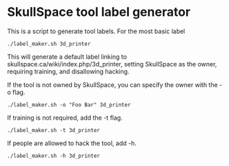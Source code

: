 SkullSpace tool label generator
===============================
This is a script to generate tool labels. For the most basic label

```
./label_maker.sh 3d_printer
```

This will generate a default label linking to skullspace.ca/wiki/index.php/3d_printer, setting SkullSpace as the owner, requiring training, and disallowing hacking.

If the tool is not owned by SkullSpace, you can specify the owner with the -o flag.

```
./label_maker.sh -o "Foo Bar" 3d_printer
```

If training is not required, add the -t flag.

```
./label_maker.sh -t 3d_printer
```

If people are allowed to hack the tool, add -h.

```
./label_maker.sh -h 3d_printer
```
